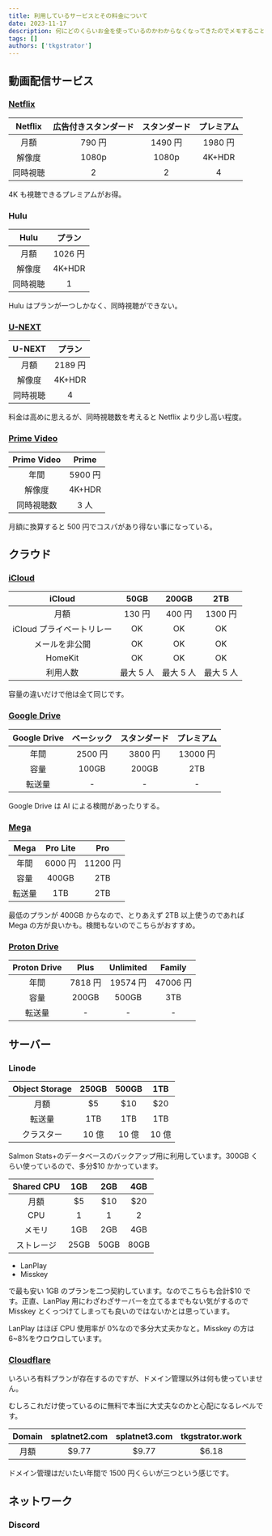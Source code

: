 ```yaml
---
title: 利用しているサービスとその料金について
date: 2023-11-17
description: 何にどのくらいお金を使っているのかわからなくなってきたのでメモすることにしました
tags: []
authors: ['tkgstrator']
---
```


## 動画配信サービス

### [Netflix](https://www.netflix.com/signup/planform)

| Netflix  | 広告付きスタンダード | スタンダード | プレミアム |
| :------: | :------------------: | :----------: | :--------: |
|   月額   |        790 円        |   1490 円    |  1980 円   |
|  解像度  |        1080p         |    1080p     |   4K+HDR   |
| 同時視聴 |          2           |      2       |     4      |

4K も視聴できるプレミアムがお得。

### Hulu

|   Hulu   | プラン  |
| :------: | :-----: |
|   月額   | 1026 円 |
|  解像度  | 4K+HDR  |
| 同時視聴 |    1    |

Hulu はプランが一つしかなく、同時視聴ができない。

### [U-NEXT](https://help.unext.jp/guide/detail/types-of-service-plan)

|  U-NEXT  | プラン  |
| :------: | :-----: |
|   月額   | 2189 円 |
|  解像度  | 4K+HDR  |
| 同時視聴 |    4    |

料金は高めに思えるが、同時視聴数を考えると Netflix より少し高い程度。

### [Prime Video]()

| Prime Video |  Prime  |
| :---------: | :-----: |
|    年間     | 5900 円 |
|   解像度    | 4K+HDR  |
| 同時視聴数  |  3 人   |

月額に換算すると 500 円でコスパがあり得ない事になっている。

## クラウド

### [iCloud](https://support.apple.com/ja-jp/HT201238)

|          iCloud           |   50GB    |   200GB   |    2TB    |
| :-----------------------: | :-------: | :-------: | :-------: |
|           月額            |  130 円   |  400 円   |  1300 円  |
| iCloud プライベートリレー |    OK     |    OK     |    OK     |
|      メールを非公開       |    OK     |    OK     |    OK     |
|          HomeKit          |    OK     |    OK     |    OK     |
|         利用人数          | 最大 5 人 | 最大 5 人 | 最大 5 人 |

容量の違いだけで他は全て同じです。

### [Google Drive](https://one.google.com/about/plans)

| Google Drive | ベーシック | スタンダード | プレミアム |
| :----------: | :--------: | :----------: | :--------: |
|     年間     |  2500 円   |   3800 円    |  13000 円  |
|     容量     |   100GB    |    200GB     |    2TB     |
|    転送量    |     -      |      -       |     -      |

Google Drive は AI による検閲があったりする。

### [Mega](https://mega.io/ja/pricing)

|  Mega  | Pro Lite |   Pro    |
| :----: | :------: | :------: |
|  年間  | 6000 円  | 11200 円 |
|  容量  |  400GB   |   2TB    |
| 転送量 |   1TB    |   2TB    |

最低のプランが 400GB からなので、とりあえず 2TB 以上使うのであれば Mega の方が良いかも。検閲もないのでこちらがおすすめ。

### [Proton Drive](https://proton.me/drive/pricing)

| Proton Drive |  Plus   | Unlimited |  Family  |
| :----------: | :-----: | :-------: | :------: |
|     年間     | 7818 円 | 19574 円  | 47006 円 |
|     容量     |  200GB  |   500GB   |   3TB    |
|    転送量    |    -    |     -     |    -     |

## サーバー

### Linode

| Object Storage | 250GB | 500GB |  1TB  |
| :------------: | :---: | :---: | :---: |
|      月額      |  $5   |  $10  |  $20  |
|     転送量     |  1TB  |  1TB  |  1TB  |
|   クラスター   | 10 億 | 10 億 | 10 億 |

Salmon Stats+のデータベースのバックアップ用に利用しています。300GB くらい使っているので、多分$10 かかっています。

| Shared CPU | 1GB  | 2GB  | 4GB  |
| :--------: | :--: | :--: | :--: |
|    月額    |  $5  | $10  | $20  |
|    CPU     |  1   |  1   |  2   |
|   メモリ   | 1GB  | 2GB  | 4GB  |
| ストレージ | 25GB | 50GB | 80GB |

- LanPlay
- Misskey

で最も安い 1GB のプランを二つ契約しています。なのでこちらも合計$10 です。正直、LanPlay 用にわざわざサーバーを立てるまでもない気がするので Misskey とくっつけてしまっても良いのではないかとは思っています。

LanPlay はほぼ CPU 使用率が 0%なので多分大丈夫かなと。Misskey の方は 6~8%をウロウロしています。

### [Cloudflare](https://www.cloudflare.com)

いろいろ有料プランが存在するのですが、ドメイン管理以外は何も使っていません。

むしろこれだけ使っているのに無料で本当に大丈夫なのかと心配になるレベルです。

| Domain | splatnet2.com | splatnet3.com | tkgstrator.work |
| :----: | :-----------: | :-----------: | :-------------: |
|  月額  |     $9.77     |     $9.77     |      $6.18      |

ドメイン管理はだいたい年間で 1500 円くらいが三つという感じです。

## ネットワーク

### Discord
